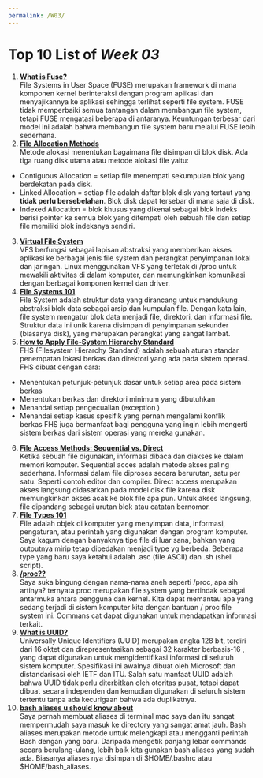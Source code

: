 ```yaml
---
permalink: /W03/
---
```


# Top 10 List of _Week 03_

1. [**What is Fuse?**](https://fsgeek.ca/2019/06/18/fuse-file-systems-in-user-space/)<br>
File Systems in User Space (FUSE) merupakan framework di mana komponen kernel berinteraksi dengan program aplikasi dan menyajikannya ke aplikasi sehingga terlihat seperti file system. FUSE tidak memperbaiki semua tantangan dalam membangun file system, tetapi FUSE mengatasi beberapa di antaranya. Keuntungan terbesar dari model ini adalah bahwa membangun file system baru melalui FUSE lebih sederhana.
2. [**File Allocation Methods**](https://www.geeksforgeeks.org/file-allocation-methods/)<br>
Metode alokasi menentukan bagaimana file disimpan di blok disk. Ada tiga ruang disk utama atau metode alokasi file yaitu:<br>
- Contiguous Allocation = setiap file menempati sekumpulan blok yang berdekatan pada disk.<br>
- Linked Allocation = setiap file adalah daftar blok disk yang tertaut yang **tidak perlu bersebelahan**. Blok disk dapat tersebar di mana saja di disk.<br>
- Indexed Allocation = blok khusus yang dikenal sebagai blok Indeks berisi pointer ke semua blok yang ditempati oleh sebuah file dan setiap file memiliki blok indeksnya sendiri.<br>
3. [**Virtual File System**](https://www.kernel.org/doc/html/latest/filesystems/vfs.html)<br>
VFS berfungsi sebagai lapisan abstraksi yang memberikan akses aplikasi ke berbagai jenis file system dan perangkat penyimpanan lokal dan jaringan. Linux menggunakan VFS yang terletak di /proc untuk mewakili aktivitas di dalam komputer, dan memungkinkan komunikasi dengan berbagai komponen kernel dan driver.
4. [**File Systems 101**](http://web.cs.ucla.edu/classes/fall10/cs111/scribe/11a/)<br>
File System adalah struktur data yang dirancang untuk mendukung abstraksi blok data sebagai arsip dan kumpulan file. Dengan kata lain, file system mengatur blok data menjadi file, direktori, dan informasi file. Struktur data ini unik karena disimpan di penyimpanan sekunder (biasanya disk), yang merupakan perangkat yang sangat lambat.
5. [**How to Apply File-System Hierarchy Standard**](http://openstorage.gunadarma.ac.id/linux/docs/v06/Kuliah/SistemOperasi/BUKU/SistemOperasi-4.X-2/ch15.html)<br>
FHS (Filesystem Hierarchy Standard) adalah sebuah aturan standar penempatan lokasi berkas dan direktori yang ada pada sistem operasi. FHS dibuat dengan cara:<br>
- Menentukan petunjuk-petunjuk dasar untuk setiap area pada sistem berkas<br>
- Menentukan berkas dan direktori minimum yang dibutuhkan<br>
- Menandai setiap pengecualian (exception )<br>
- Menandai setiap kasus spesifik yang pernah mengalami konflik<br>
berkas FHS juga bermanfaat bagi pengguna yang ingin lebih mengerti sistem berkas dari sistem operasi yang mereka gunakan.
6. [**File Access Methods: Sequential vs. Direct**](https://www.geeksforgeeks.org/file-access-methods-in-operating-system/)<br>
Ketika sebuah file digunakan, informasi dibaca dan diakses ke dalam memori komputer. Sequential acces adalah metode akses paling sederhana. Informasi dalam file diproses secara berurutan, satu per satu. Seperti contoh editor dan compiler. Direct access merupakan akses langsung didasarkan pada model disk file karena disk memungkinkan akses acak ke blok file apa pun. Untuk akses langsung, file dipandang sebagai urutan blok atau catatan bernomor.
7. [**File Types 101**](https://www.computerhope.com/issues/ch001789.htm)<br>
File adalah objek di komputer yang menyimpan data, informasi, pengaturan, atau perintah yang digunakan dengan program komputer. Saya kagum dengan banyaknya tipe file di luar sana, bahkan yang outputnya mirip tetap dibedakan menjadi type yg berbeda. Beberapa type yang baru saya ketahui adalah .asc (file ASCII) dan .sh (shell script).
8. [**/proc??**](https://www.geeksforgeeks.org/proc-file-system-linux/)<br>
Saya suka bingung dengan nama-nama aneh seperti /proc, apa sih artinya? ternyata proc merupakan file system yang bertindak sebagai antarmuka antara pengguna dan kernel. Kita dapat memantau apa yang sedang terjadi di sistem komputer kita dengan bantuan / proc file system ini. Commans cat dapat digunakan untuk mendapatkan informasi terkait.
9. [**What is UUID?**](https://duo.com/labs/tech-notes/breaking-down-uuids)<br>
Universally Unique Identifiers (UUID) merupakan angka 128 bit, terdiri dari 16 oktet dan direpresentasikan sebagai 32 karakter berbasis-16 , yang dapat digunakan untuk mengidentifikasi informasi di seluruh sistem komputer. Spesifikasi ini awalnya dibuat oleh Microsoft dan distandarisasi oleh IETF dan ITU. Salah satu manfaat UUID adalah bahwa UUID tidak perlu diterbitkan oleh otoritas pusat, tetapi dapat dibuat secara independen dan kemudian digunakan di seluruh sistem tertentu tanpa ada kecurigaan bahwa ada duplikatnya.
10. [**bash aliases u should know about**](https://opensource.com/article/19/7/bash-aliases)<br>
Saya pernah membuat aliases di terminal mac saya dan itu sangat mempermudah saya masuk ke directory yang sangat amat jauh. Bash aliases merupakan metode untuk melengkapi atau mengganti perintah Bash dengan yang baru. Daripada mengetik panjang lebar commands secara berulang-ulang, lebih baik kita gunakan bash aliases yang sudah ada. Biasanya aliases nya disimpan di $HOME/.bashrc atau $HOME/bash_aliases.


